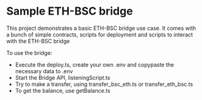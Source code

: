 # Sample ETH-BSC bridge

This project demonstrates a basic ETH-BSC bridge use case. It comes with a bunch of simple contracts, scripts for deployment and scripts to interact with the ETH-BSC bridge

To use the bridge:
- Execute the deploy.ts, create your own .env and copypaste the necessary data to .env
- Start the Bridge API, listeningScript.ts
- Try to make a transfer, using transfer_bsc_eth.ts or transfer_eth_bsc.ts
- To get the balance, use getBalance.ts
